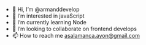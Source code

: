 - 👋 Hi, I’m @armanddevelop
- 👀 I’m interested in javaScript
- 🌱 I’m currently learning Node
- 💞️ I’m looking to collaborate on frontend develops
- 📫 How to reach me asalamanca.ayon@gmail.com

<!---
armanddevelop/armanddevelop is a ✨ special ✨ repository because its `README.md` (this file) appears on your GitHub profile.
You can click the Preview link to take a look at your changes.
--->
